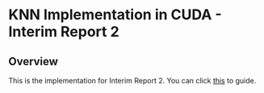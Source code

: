 # KNN Implementation in CUDA - Interim Report 2

## Overview
This is the implementation for Interim Report 2.
You can click [this](https://github.com/ASDIC4/knn_cuda) to guide.
